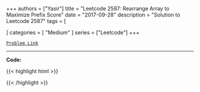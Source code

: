 
+++
authors = ["Yasir"]
title = "Leetcode 2587: Rearrange Array to Maximize Prefix Score"
date = "2017-09-28"
description = "Solution to Leetcode 2587"
tags = [
    
]
categories = [
    "Medium"
]
series = ["Leetcode"]
+++



[`Problem Link`](https://leetcode.com/problems/rearrange-array-to-maximize-prefix-score/description/)

---

**Code:**

{{< highlight html >}}

{{< /highlight >}}


